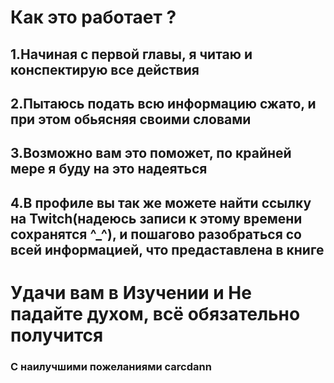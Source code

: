# Как это работает ?

## 1.Начиная с первой главы, я читаю и конспектирую все действия

## 2.Пытаюсь подать всю информацию сжато, и при этом обьясняя своими словами

## 3.Возможно вам это поможет, по крайней мере я буду на это надеяться 

## 4.В профиле вы так же можете найти ссылку на Twitch(надеюсь записи к этому времени сохранятся ^_^), и пошагово разобраться со всей информацией, что предаставлена в книге

# Удачи вам в Изучении и Не падайте духом, всё обязательно получится 

### С наилучшими пожеланиями carcdann